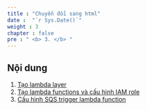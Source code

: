 ```yaml
---
title : "Chuyển đổi sang html"
date :  "`r Sys.Date()`" 
weight : 3 
chapter : false
pre : " <b> 3. </b> "
---
```


## Nội dung
 1. [Tạo lambda layer](3.1-lambda/)
 2. [Tạo lambda functions và cấu hình IAM role](3.2-template/)
 3. [Cấu hình SQS trigger lambda function](3.3-buildspec/)

